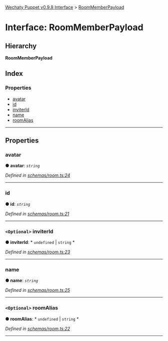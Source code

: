 [Wechaty Puppet v0.9.8 Interface](../README.md) > [RoomMemberPayload](../interfaces/roommemberpayload.md)

# Interface: RoomMemberPayload

## Hierarchy

**RoomMemberPayload**

## Index

### Properties

* [avatar](roommemberpayload.md#avatar)
* [id](roommemberpayload.md#id)
* [inviterId](roommemberpayload.md#inviterid)
* [name](roommemberpayload.md#name)
* [roomAlias](roommemberpayload.md#roomalias)

---

## Properties

<a id="avatar"></a>

###  avatar

**● avatar**: *`string`*

*Defined in [schemas/room.ts:24](https://github.com/Chatie/wechaty-puppet/blob/e056248/src/schemas/room.ts#L24)*

___
<a id="id"></a>

###  id

**● id**: *`string`*

*Defined in [schemas/room.ts:21](https://github.com/Chatie/wechaty-puppet/blob/e056248/src/schemas/room.ts#L21)*

___
<a id="inviterid"></a>

### `<Optional>` inviterId

**● inviterId**: * `undefined` &#124; `string`
*

*Defined in [schemas/room.ts:23](https://github.com/Chatie/wechaty-puppet/blob/e056248/src/schemas/room.ts#L23)*

___
<a id="name"></a>

###  name

**● name**: *`string`*

*Defined in [schemas/room.ts:25](https://github.com/Chatie/wechaty-puppet/blob/e056248/src/schemas/room.ts#L25)*

___
<a id="roomalias"></a>

### `<Optional>` roomAlias

**● roomAlias**: * `undefined` &#124; `string`
*

*Defined in [schemas/room.ts:22](https://github.com/Chatie/wechaty-puppet/blob/e056248/src/schemas/room.ts#L22)*

___

